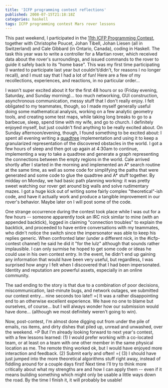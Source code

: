 ```yaml
---
title: 'ICFP programming contest reflections'
published: 2008-07-15T21:18:18Z
categories: haskell
tags: ICFP programming contest Mars rover lessons
---
```


This past weekend, I participated in the <a href="http://www.icfpcontest.org/">11th ICFP Programming Contest</a>, together with Christophe Poucet, Johan Tibell, Johan Liesen (all in Switzerland) and Cale Gibbard (in Ontario, Canada), coding in Haskell.  The task this year was to write a controller for a Martian rover, which received data about the rover's surroundings, and issued commands to the rover to guide it safely back to its "home base".  This was my first time participating (I wanted to participate last year but couldn't/didn't, for reasons I no longer recall), and I must say that I had a lot of fun!  Here are a few of my recollections, experiences, and reactions, in no particular order...

I wasn't super excited about it for the first 48 hours or so (Friday evening, Saturday, and Sunday morning)... too much networking, GUI construction, asynchronous communication, messy stuff that I don't really enjoy.  I felt obligated to my teammates, though, so I made myself generally useful doing some mathematical analysis, working on a few analytic geometry tools, and creating some test maps, while taking long breaks to go to a barbecue, sleep, spend time with my wife, and go to church.  I definitely enjoyed myself, but just couldn't find anything to be really excited about.  On Sunday afternoon/evening, though, I found something to be excited about: I spent all evening writing a <a href="https://secure.wikimedia.org/wikipedia/en/wiki/Quadtree">quadtree</a> implementation and using it to keep a granularized representation of the discovered obstacles in the world.  I got a few hours of sleep and then got up again at 4:30am to continue, implementing a way to take a quadtree and generate a graph representing the connections between the empty regions in the world.  Cale arrived shortly after I started in the morning and implemented an A* search routine at the same time, as well as some code for simplifying the paths that were generated and some code to glue the quadtree and A* stuff together.  By midday on Monday, we had basic path planning working: it was pretty sweet watching our rover get around big walls and solve rudimentary mazes.  I got a huge kick out of writing some fairly complex "theoretical"-ish code, and have it actually work and produce a tangible improvement in our rover's behavior.  Maybe later on I will post some of the code.

One strange occurrence during the contest took place while I was out for a few hours -- someone apparently took an IRC nick similar to mine (with an appended backtick), logged in claiming "connection troubles" to explain the backtick, and proceeded to have entire conversations with my teammates, who didn't notice the switch since the impersonator was able to keep his replies generic.  When confronted later (under a different nick, in the #icfp-contest channel) he said he did it "for the lulz" although that sounds rather implausible.  I can only surmise he hoped to get some code or ideas he could use in his own contest entry. In the event, he didn't end up gaining any information that would have been very useful, but regardless, I was surprised how angry I felt when I discovered that I had been impersonated.  Identity and reputation are powerful assets, especially in an online community.

The sad ending to the story is that due to a combination of poor decisions, miscommunication, last-minute bugs, and network outages, we submitted our contest entry... nine seconds too late!! =(  It was a rather disappointing end to an otherwise excellent experience.  We have no one to blame but ourselves, of course... but I will always wonder how our submission would have done... (although we most definitely weren't going to win).

Now, post-contest, I'm almost done digging out from under the pile of emails, rss items, and dirty dishes that piled up, unread and unwashed, over the weekend. =P  But I'm already looking forward to next year's contest, with a few lessons learned: (1) I would prefer working with a co-located team, or at least on a team with one other member in the same physical location as me.  The remote thing worked ok, but I would have enjoyed more interaction and feedback. (2) Submit early and often! =(  (3) I should have just jumped into the more theoretical algorithms stuff right away, instead of fiddling around for a couple days first!  Next time I'll try to think more critically about what my strengths are and how I can apply them -- even if it means building something which might only be usable a little ways down the road.  By the time I finish it, it will probably be usable!

